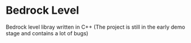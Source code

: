 # Bedrock Level

Bedrock level libray written in C++
(The project is still in the early demo stage and contains a lot of bugs)